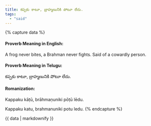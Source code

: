 ```yaml
---
title: కప్పకు కాటూ, బ్రాహ్మణునికి పోటూ లేదు.
tags:
  - "said"
---
```


{% capture data %}
#### Proverb Meaning in English:
A frog never bites, a Brahman never fights.
Said of a cowardly person.

#### Proverb Meaning in Telugu:
కప్పకు కాటూ, బ్రాహ్మణునికి పోటూ లేదు.

#### Romanization:
Kappaku kāṭū, brāhmaṇuniki pōṭū lēdu.

Kappaku katu, brahmanuniki potu ledu.
{% endcapture %}

{{ data | markdownify }}

